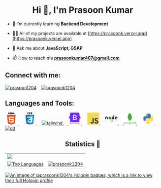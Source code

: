 
<h1 align="center">Hi 👋, I'm Prasoon Kumar</h1>

- 🌱 I’m currently learning **Backend Development**

- 👨‍💻 All of my projects are available at [https://prasoonk.vercel.app](https://prasoonk.vercel.app)

- 💬 Ask me about **JavaScript, GSAP**

- 📫 How to reach me **prasoonkumar467@gmail.com**

<!-- Let's connect div -->
<div>
  <h2 align="left">Connect with me:</h2>

  <div align="left">
<!-- Email --> 
   
<p align="left">
<a href="https://linkedin.com/in/prasoon1204" target="blank"><img align="center" src="https://raw.githubusercontent.com/rahuldkjain/github-profile-readme-generator/master/src/images/icons/Social/linked-in-alt.svg" alt="prasoon1204" height="30" width="40" /></a>
‎ ‎ ‎ ‎<a href="https://www.github.com/prasoonk1204" target="blank"><img align="center" src="https://raw.githubusercontent.com/rahuldkjain/github-profile-readme-generator/master/src/images/icons/Social/github.svg" alt="prasoonk1204" height="30" width="40" /></a>
<!-- ‎ ‎ ‎ ‎<a href="https://www.hackerrank.com/prasoonk1204" target="blank"><img align="center" src="https://raw.githubusercontent.com/rahuldkjain/github-profile-readme-generator/master/src/images/icons/Social/hackerrank.svg" alt="prasoonk1204" height="30" width="40" /></a>
‎ ‎ ‎ ‎<a href="https://www.leetcode.com/prasoonk1204" target="blank"><img align="center" src="https://raw.githubusercontent.com/rahuldkjain/github-profile-readme-generator/master/src/images/icons/Social/leet-code.svg" alt="prasoonk1204" height="30" width="40" /></a>
‎ ‎ ‎ ‎<a href="https://www.hackerearth.com/prasoonk1204" target="blank"><img align="center" src="https://raw.githubusercontent.com/rahuldkjain/github-profile-readme-generator/master/src/images/icons/Social/hackerearth.svg" alt="prasoonk1204" height="30" width="40" /></a> -->
</p>
   

<!-- Skills -->

<h2 align="left">Languages and Tools:</h2>

<p align="left"> 

  <a href="https://www.w3.org/html/" target="_blank" rel="noreferrer"> <img src="https://raw.githubusercontent.com/devicons/devicon/master/icons/html5/html5-original-wordmark.svg" alt="html5" width="40" height="40"/> </a> 
  ‎ ‎ ‎ ‎ <a href="https://www.w3schools.com/css/" target="_blank" rel="noreferrer"> <img src="https://raw.githubusercontent.com/devicons/devicon/master/icons/css3/css3-original-wordmark.svg" alt="css3" width="40" height="40"/> </a> 
  ‎ ‎ ‎ ‎ <a href="https://tailwindcss.com/" target="_blank" rel="noreferrer"> <img src="https://www.vectorlogo.zone/logos/tailwindcss/tailwindcss-icon.svg" alt="tailwind" width="40" height="40"/> </a> 
  ‎ ‎ ‎ ‎<a href="https://getbootstrap.com" target="_blank" rel="noreferrer"> <img src="https://raw.githubusercontent.com/devicons/devicon/master/icons/bootstrap/bootstrap-plain-wordmark.svg" alt="bootstrap" width="40" height="40"/>    </a> 
  ‎ ‎ ‎ ‎ <a href="https://developer.mozilla.org/en-US/docs/Web/JavaScript" target="_blank" rel="noreferrer"> <img src="https://raw.githubusercontent.com/devicons/devicon/master/icons/javascript/javascript-original.svg" alt="javascript" width="40" height="40"/> </a> 
  ‎ ‎ ‎ ‎ <a href="https://nodejs.org" target="_blank" rel="noreferrer"> <img src="https://raw.githubusercontent.com/devicons/devicon/master/icons/nodejs/nodejs-original-wordmark.svg" alt="nodejs" width="40" height="40"/> </a> 
  ‎ ‎ ‎ ‎<a href="https://mongodb.com" target="_blank" rel="noreferrer"> <img src="https://raw.githubusercontent.com/devicons/devicon/ca28c779441053191ff11710fe24a9e6c23690d6/icons/mongodb/mongodb-plain-wordmark.svg" alt="mongodb" width="40" height="40"/> </a> 
  ‎ ‎ ‎ ‎ <a href="https://www.python.org" target="_blank" rel="noreferrer"> <img src="https://raw.githubusercontent.com/devicons/devicon/master/icons/python/python-original.svg" alt="python" width="40" height="40"/> </a> 
  ‎ ‎ ‎ ‎ <a href="https://git-scm.com/" target="_blank" rel="noreferrer"> <img src="https://www.vectorlogo.zone/logos/git-scm/git-scm-icon.svg" alt="git" width="40" height="40"/> </a></p>

<!-- Github statistics div -->

<h2 align="center">Statistics 📃</h2>
<table>
  <tr>
		<td colspan = "2"><a href = "https://github.com/prasoonk1204"><img src="https://github-readme-activity-graph.vercel.app/graph?username=prasoonk1204&bg_color=252932&hide_border=true&point=false&line=007FFF&radius=8&area=true&area_color=007FFF&title_color=fff&color=fff"></a></td>
	</tr>
	<tr>
		<td><a href="https://github.com/prasoonk1204"><img src="https://github-readme-stats.vercel.app/api/top-langs/?username=prasoonk1204&layout=compact&hide_border=false&theme=nord&title_color=fff" alt="Top Languages" height="180em"/>
</a></td>
		<td><a href="https://github.com/prasoonk1204"><img src="https://github-readme-stats.vercel.app/api?username=prasoonk1204&show_icons=true&locale=en&theme=nord&title_color=fff" alt="prasoonk1204"></a></td>
	</tr>
	</table>

</div>

[![An image of @prasoonk1204's Holopin badges, which is a link to view their full Holopin profile](https://holopin.me/prasoonk1204)](https://holopin.io/@prasoonk1204)
